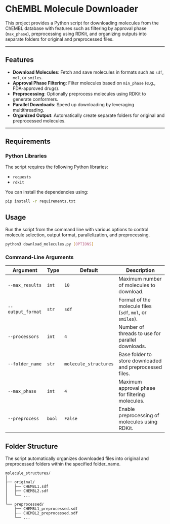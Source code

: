 # ChEMBL Molecule Downloader

This project provides a Python script for downloading molecules from the ChEMBL database with features such as filtering by approval phase (`max_phase`), preprocessing using RDKit, and organizing outputs into separate folders for original and preprocessed files.

---

## Features

- **Download Molecules**: Fetch and save molecules in formats such as `sdf`, `mol`, or `smiles`.
- **Approval Phase Filtering**: Filter molecules based on `min_phase` (e.g., FDA-approved drugs).
- **Preprocessing**: Optionally preprocess molecules using RDKit to generate conformers.
- **Parallel Downloads**: Speed up downloading by leveraging multithreading.
- **Organized Output**: Automatically create separate folders for original and preprocessed molecules.

---

## Requirements

### Python Libraries

The script requires the following Python libraries:

- `requests`
- `rdkit`

You can install the dependencies using:

```bash
pip install -r requirements.txt
```

## Usage

Run the script from the command line with various options to control molecule selection, output format, parallelization, and preprocessing.

```bash
python3 download_molecules.py [OPTIONS]
```

### Command-Line Arguments

| Argument         | Type    | Default               | Description                                                 |
|------------------|---------|-----------------------|-------------------------------------------------------------|
| `--max_results`  | `int`   | `10`                 | Maximum number of molecules to download.                    |
| `--output_format`| `str`   | `sdf`                | Format of the molecule files (`sdf`, `mol`, or `smiles`).    |
| `--processors`   | `int`   | `4`                  | Number of threads to use for parallel downloads.             |
| `--folder_name`  | `str`   | `molecule_structures`| Base folder to store downloaded and preprocessed files.     |
| `--max_phase`    | `int`   | `4`                  | Maximum approval phase for filtering molecules.             |
| `--preprocess`   | `bool`  | `False`              | Enable preprocessing of molecules using RDKit.              |

## Folder Structure

The script automatically organizes downloaded files into original and preprocessed folders within the specified folder_name.

``` plaintext
molecule_structures/
│
├── original/
│   ├── CHEMBL1.sdf
│   ├── CHEMBL2.sdf
│   └── ...
│
└── preprocessed/
    ├── CHEMBL1_preprocessed.sdf
    ├── CHEMBL2_preprocessed.sdf
    └── ...
```
